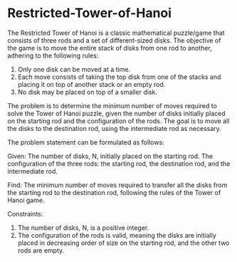 # Restricted-Tower-of-Hanoi
The Restricted Tower of Hanoi is a classic mathematical puzzle/game that consists of three rods and a set of different-sized disks. The objective of the game is to move the entire stack of disks from one rod to another, adhering to the following rules:

1. Only one disk can be moved at a time.
2. Each move consists of taking the top disk from one of the stacks and placing it on top of another stack or an empty rod.
3. No disk may be placed on top of a smaller disk.
   
The problem is to determine the minimum number of moves required to solve the Tower of Hanoi puzzle, given the number of disks initially placed on the starting rod and the configuration of the rods. The goal is to move all the disks to the destination rod, using the intermediate rod as necessary.

The problem statement can be formulated as follows:

Given: The number of disks, N, initially placed on the starting rod. The configuration of the three rods: the starting rod, the destination rod, and the intermediate rod.

Find: The minimum number of moves required to transfer all the disks from the starting rod to the destination rod, following the rules of the Tower of Hanoi game.

Constraints:

1. The number of disks, N, is a positive integer.
2. The configuration of the rods is valid, meaning the disks are initially placed in decreasing order of size on the starting rod, and the other two rods are 
   empty.
